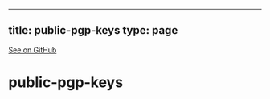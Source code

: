 
---
title: public-pgp-keys
type: page
---

[See on GitHub](https://github.com/jakeroggenbuck/public-pgp-keys/)

# public-pgp-keys
